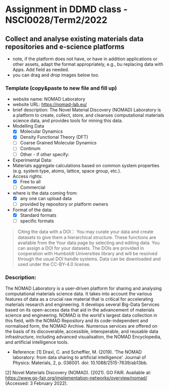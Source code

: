 # Assignment in DDMD class - NSCI0028/Term2/2022

## Collect and analyse existing materials data repositories and e-science platforms 

- note, if the platform does not have, or have in addition applications or other assets, adapt the format appropriately, e.g., bu replacing data with Apps. Add field as needed. 
- you can drag and drop images below too. 


### Template (copy&paste to new file and fill up) 
* website name: NOMAD Laboratory
* website URL: https://nomad-lab.eu/
* brief description: The Novel Material Discovery (NOMAD) Laboratory is a platform to create, collect, store, and cleanses computational materials science data, and provides tools for mining this data.
* Modelling Data 
  - [X] Molecular Dynamics
  - [X] Density Functional Theory (DFT)
  - [ ] Coarse Grained Molecular Dynamics
  - [ ] Continum
  - [ ] Other
        - if other specify: 
* Experimental Data: 
* Materials aggregate calculations based on common system properties (e.g. system type, atoms, lattice, space group, etc.).
* Access rights: 
  - [X] Free to all 
  - [ ] Commercial 
* where is the data coming from:  
  - [X] any one can upload data 
  - [ ] provided by repository or platform owners
* Format of the data:
  - [X] Standard formats
  - [ ] specific formats

> Citing the data with a DOI： You may curate your data and create datasets to give them a hierarchical structure. These functions are available from the Your data page by selecting and editing data. You can assign a DOI for your datasets. The DOIs are provided in cooperation with Humboldt Universities library and will be resolved through the usual DOI handle systems.
> Data can be downloaded and used under the CC-BY-4.0 license. 


 ### Description:
The NOMAD Laboratory is a user-driven platform for sharing and analysing computational materials science data. It takes into account the various features of data as a crucial raw material that is critical for accelerating materials research and engineering. It develops several Big-Data Services based on its open-access data that aid in the advancement of materials science and engineering. NOMAD is the world's largest data collection in this field, with the NOMAD Repository and its code-independent and normalised form, the NOMAD Archive. Numerous services are offered on the basis of its discoverable, accessible, interoperable, and reusable data infrastructure, including advanced visualisation, the NOMAD Encyclopedia, and artificial intelligence tools.

* Reference:
[1]	Draxl, C. and Scheffler, M. (2019). ‘The NOMAD laboratory: from data sharing to artificial intelligence’. Journal of Physics: Materials, 2, p. 036001. doi: 10.1088/2515-7639/ab13bb.

[2]	Novel Materials Discovery (NOMAD). (2021). GO FAIR. Available at: https://www.go-fair.org/implementation-networks/overview/nomad/ (Accessed: 3 February 2022).



